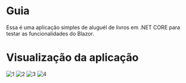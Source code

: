 # Guia
Essa é uma aplicação simples de aluguél de livros em .NET CORE para testar as funcionalidades do Blazor.

# Visualização da aplicação
![1](https://i.imgur.com/JxGY8m9.png)
![2](https://i.imgur.com/FeeKsPu.png)
![3](https://i.imgur.com/fsbKMkU.png)
![4](https://i.imgur.com/y4HK3wE.png)
